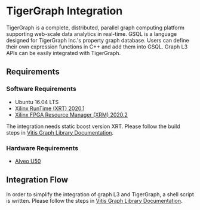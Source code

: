 # TigerGraph Integration

TigerGraph is a complete, distributed, parallel graph computing platform supporting web-scale data analytics in real-time. GSQL is a language designed for TigerGraph Inc.'s property graph database. Users can define their own expression functions in C++ and add them into GSQL. Graph L3 APIs can be easily integrated with TigerGraph.

## Requirements
### Software Requirements
- Ubuntu 16.04 LTS
- [Xilinx RunTime (XRT) 2020.1](https://github.com/Xilinx/XRT)
- [Xilinx FPGA Resource Manager (XRM) 2020.2](https://github.com/Xilinx/XRM)

The integration needs static boost version XRT. Please follow the build steps in [Vitis Graph Library Documentation](https://xilinx.github.io/Vitis_Libraries/graph/2020.1/plugin/tigergraph_integration.html).

### Hardware Requirements
- [Alveo U50](https://www.xilinx.com/products/boards-and-kits/alveo/u50.html)

## Integration Flow
In order to simplify the integration of graph L3 and TigerGraph, a shell script is written. Please follow the steps in [Vitis Graph Library Documentation](https://xilinx.github.io/Vitis_Libraries/graph/2020.1/plugin/tigergraph_integration.html).

